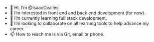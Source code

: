 - 👋 Hi, I’m @IsaacOvalles
- 👀 I’m interested in front end and back end development (for now).
- 🌱 I’m currently learning full stack development.
- 💞️ I’m looking to collaborate on all learning tools to help advance my career.
- 📫 How to reach me is via Git, email or phone.

<!---
IsaacOvalles/IsaacOvalles is a ✨ special ✨ repository because its `README.md` (this file) appears on your GitHub profile.
You can click the Preview link to take a look at your changes.
--->
